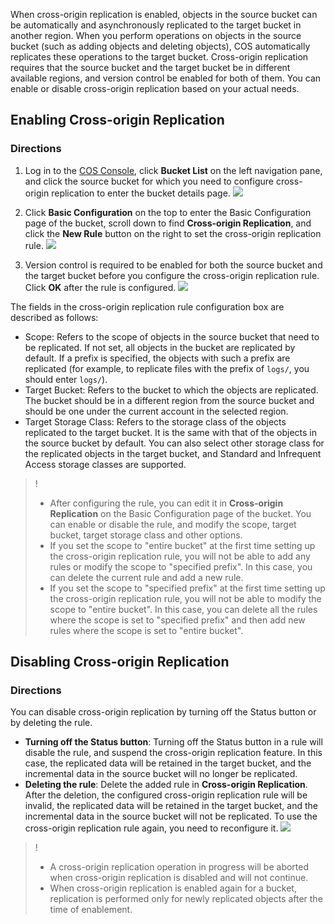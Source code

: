 When cross-origin replication is enabled, objects in the source bucket can be automatically and asynchronously replicated to the target bucket in another region. When you perform operations on objects in the source bucket (such as adding objects and deleting objects), COS automatically replicates these operations to the target bucket. Cross-origin replication requires that the source bucket and the target bucket be in different available regions, and version control be enabled for both of them. You can enable or disable cross-origin replication based on your actual needs.

## Enabling Cross-origin Replication
### Directions
1. Log in to the [COS Console](https://console.cloud.tencent.com/cos5), click **Bucket List** on the left navigation pane, and click the source bucket for which you need to configure cross-origin replication to enter the bucket details page.
![](https://main.qcloudimg.com/raw/b7edddd47cb89b06c02292dbda407b75.png)

2. Click **Basic Configuration** on the top to enter the Basic Configuration page of the bucket, scroll down to find **Cross-origin Replication**, and click the **New Rule** button on the right to set the cross-origin replication rule.
![](https://main.qcloudimg.com/raw/e5d37d4897c3095dcb362b489ccf9707.png)

3. Version control is required to be enabled for both the source bucket and the target bucket before you configure the cross-origin replication rule. Click **OK** after the rule is configured.
![](https://main.qcloudimg.com/raw/a0b825707606faba4db1141ff06bcebf.png)

The fields in the cross-origin replication rule configuration box are described as follows:
-  Scope: Refers to the scope of objects in the source bucket that need to be replicated. If not set, all objects in the bucket are replicated by default. If a prefix is specified, the objects with such a prefix are replicated (for example, to replicate files with the prefix of `logs/`, you should enter `logs/`).
-  Target Bucket: Refers to the bucket to which the objects are replicated. The bucket should be in a different region from the source bucket and should be one under the current account in the selected region.
-  Target Storage Class: Refers to the storage class of the objects replicated to the target bucket. It is the same with that of the objects in the source bucket by default. You can also select other storage class for the replicated objects in the target bucket, and Standard and Infrequent Access storage classes are supported.

>!
>- After configuring the rule, you can edit it in **Cross-origin Replication** on the Basic Configuration page of the bucket. You can enable or disable the rule, and modify the scope, target bucket, target storage class and other options.
>- If you set the scope to "entire bucket" at the first time setting up the cross-origin replication rule, you will not be able to add any rules or modify the scope to "specified prefix". In this case, you can delete the current rule and add a new rule.
>- If you set the scope to "specified prefix" at the first time setting up the cross-origin replication rule, you will not be able to modify the scope to "entire bucket". In this case, you can delete all the rules where the scope is set to "specified prefix" and then add new rules where the scope is set to "entire bucket".

## Disabling Cross-origin Replication
### Directions

You can disable cross-origin replication by turning off the Status button or by deleting the rule.
- **Turning off the Status button**: Turning off the Status button in a rule will disable the rule, and suspend the cross-origin replication feature. In this case, the replicated data will be retained in the target bucket, and the incremental data in the source bucket will no longer be replicated.
- **Deleting the rule**: Delete the added rule in **Cross-origin Replication**. After the deletion, the configured cross-origin replication rule will be invalid, the replicated data will be retained in the target bucket, and the incremental data in the source bucket will not be replicated. To use the cross-origin replication rule again, you need to reconfigure it.
![](https://main.qcloudimg.com/raw/a9b306f08c0eabe43820bd76b487bade.png)

>!
>- A cross-origin replication operation in progress will be aborted when cross-origin replication is disabled and will not continue.
>- When cross-origin replication is enabled again for a bucket, replication is performed only for newly replicated objects after the time of enablement.

